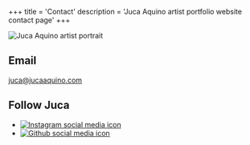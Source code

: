+++
title = 'Contact'
description = 'Juca Aquino artist portfolio website contact page'
+++

![Juca Aquino artist portrait](/images/contact.jpg)

## Email

juca@jucaaquino.com

## Follow Juca

<ul class="social-icons">
    <li>
        <a href="https://instagram.com/juca_aquino" target="_blank">
            <img src="/images/instagram.svg" alt="Instagram social media icon">
        </a>
    </li>
    <li>
        <a href="https://github.com/jucaaquino" target="_blank">
            <img src="/images/github.svg" alt="Github social media icon">
        </a>
    </li>
</ul>

